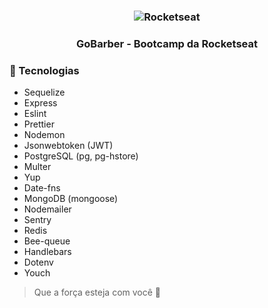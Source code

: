 <h3 align="center"><img src="https://user-images.githubusercontent.com/58083563/83935931-a5fc5f80-a794-11ea-9960-3a9e8ccfddc6.jpg" alt="Rocketseat" /></h3>
<h3 align="center">GoBarber - Bootcamp da Rocketseat</h3>

### :hammer: Tecnologias
* Sequelize
* Express
* Eslint
* Prettier
* Nodemon
* Jsonwebtoken (JWT)
* PostgreSQL (pg, pg-hstore)
* Multer
* Yup
* Date-fns
* MongoDB (mongoose)
* Nodemailer
* Sentry
* Redis
* Bee-queue
* Handlebars
* Dotenv
* Youch

> Que a força esteja com você :muscle:

